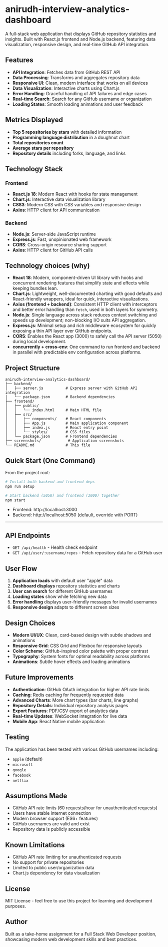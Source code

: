 # anirudh-interview-analytics-dashboard

A full-stack web application that displays GitHub repository statistics and insights. Built with React.js frontend and Node.js backend, featuring data visualization, responsive design, and real-time GitHub API integration.

## Features

- **API Integration**: Fetches data from GitHub REST API
- **Data Processing**: Transforms and aggregates repository data
- **Responsive UI**: Clean, modern interface that works on all devices
- **Data Visualization**: Interactive charts using Chart.js
- **Error Handling**: Graceful handling of API failures and edge cases
- **Real-time Search**: Search for any GitHub username or organization
- **Loading States**: Smooth loading animations and user feedback

## Metrics Displayed

- **Top 5 repositories by stars** with detailed information
- **Programming language distribution** in a doughnut chart
- **Total repositories count**
- **Average stars per repository**
- **Repository details** including forks, language, and links

## Technology Stack

### Frontend
- **React.js 18**: Modern React with hooks for state management
- **Chart.js**: Interactive data visualization library
- **CSS3**: Modern CSS with CSS variables and responsive design
- **Axios**: HTTP client for API communication

### Backend
- **Node.js**: Server-side JavaScript runtime
- **Express.js**: Fast, unopinionated web framework
- **CORS**: Cross-origin resource sharing support
- **Axios**: HTTP client for GitHub API calls

## Technology choices (why)

- **React 18**: Modern, component-driven UI library with hooks and concurrent rendering features that simplify state and effects while keeping bundles lean.
- **Chart.js**: Lightweight, well-documented charting with good defaults and React-friendly wrappers, ideal for quick, interactive visualizations.
- **Axios (frontend + backend)**: Consistent HTTP client with interceptors and better error handling than `fetch`, used in both layers for symmetry.
- **Node.js**: Single language across stack reduces context switching and speeds up development; non-blocking I/O suits API aggregation.
- **Express.js**: Minimal setup and rich middleware ecosystem for quickly exposing a thin API layer over GitHub endpoints.
- **CORS**: Enables the React app (3000) to safely call the API server (5050) during local development.
- **concurrently + cross-env**: One command to run frontend and backend in parallel with predictable env configuration across platforms.

## Project Structure

```
anirudh-interview-analytics-dashboard/
├── backend/
│   ├── server.js          # Express server with GitHub API integration
│   └── package.json       # Backend dependencies
├── frontend/
│   ├── public/
│   │   └── index.html     # Main HTML file
│   ├── src/
│   │   ├── components/    # React components
│   │   ├── App.js         # Main application component
│   │   ├── index.js       # React entry point
│   │   └── styles/        # CSS files
│   └── package.json       # Frontend dependencies
├── screenshots/            # Application screenshots
└── README.md              # This file
```

## Quick Start (One Command)

From the project root:
```bash
# Install both backend and frontend deps
npm run setup

# Start backend (5050) and frontend (3000) together
npm start
```

- Frontend: http://localhost:3000
- Backend: http://localhost:5050 (default, override with PORT)

---

## API Endpoints

- `GET /api/health` - Health check endpoint
- `GET /api/user/:username/repos` - Fetch repository data for a GitHub user

## User Flow

1. **Application loads** with default user "apple" data
2. **Dashboard displays** repository statistics and charts
3. **User can search** for different GitHub usernames
4. **Loading states** show while fetching new data
5. **Error handling** displays user-friendly messages for invalid usernames
6. **Responsive design** adapts to different screen sizes

## Design Choices

- **Modern UI/UX**: Clean, card-based design with subtle shadows and animations
- **Responsive Grid**: CSS Grid and Flexbox for responsive layouts
- **Color Scheme**: GitHub-inspired color palette with proper contrast
- **Typography**: System fonts for optimal readability across platforms
- **Animations**: Subtle hover effects and loading animations

## Future Improvements

- **Authentication**: GitHub OAuth integration for higher API rate limits
- **Caching**: Redis caching for frequently requested data
- **Advanced Charts**: More chart types (bar charts, line graphs)
- **Repository Details**: Individual repository analysis pages
- **Export Features**: PDF/CSV export of analytics data
- **Real-time Updates**: WebSocket integration for live data
- **Mobile App**: React Native mobile application

## Testing

The application has been tested with various GitHub usernames including:
- `apple` (default)
- `microsoft`
- `google`
- `facebook`
- `netflix`

## Assumptions Made

- GitHub API rate limits (60 requests/hour for unauthenticated requests)
- Users have stable internet connection
- Modern browser support (ES6+ features)
- GitHub usernames are valid and exist
- Repository data is publicly accessible

## Known Limitations

- GitHub API rate limiting for unauthenticated requests
- No support for private repositories
- Limited to public user/organization data
- Chart.js dependency for data visualization

## License

MIT License - feel free to use this project for learning and development purposes.

## Author

Built as a take-home assignment for a Full Stack Web Developer position, showcasing modern web development skills and best practices.
